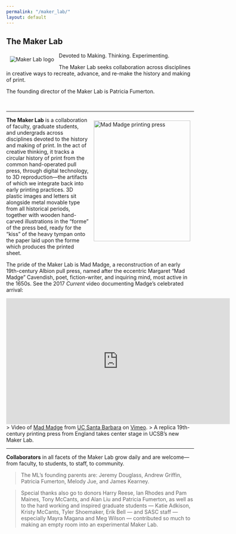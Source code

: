 ```yaml
---
permalink: "/maker_lab/"
layout: default
---
```


## The Maker Lab

<img alt="Maker Lab logo" src="{{ site.baseurl }}/assets/images/groups-maker_lab-logo-2.png" align="left" style="padding:10px;" />Devoted to Making. Thinking. Experimenting.

The Maker Lab seeks collaboration across disciplines in creative ways to recreate, advance, and re-make the history and making of print.

The founding director of the Maker Lab is Patricia Fumerton.

<br>

----------

<a href="{{ site.baseurl }}/assets/images/gallery/06-Paddy-Kristy-Madge.JPG"><img alt="Mad Madge printing press" src="{{ site.baseurl }}/assets/images/gallery/06-Paddy-Kristy-Madge.JPG" align="right" style="padding:10px;" width="259" height="324" /></a>**The Maker Lab** is a collaboration of faculty, graduate students, and undergrads across disciplines devoted to the history and making of print. In the act of creative thinking, it tracks a circular history of print from the common hand-operated pull press, through digital technology, to 3D reproduction—the artifacts of which we integrate back into early printing practices. 3D plastic images and letters sit alongside metal movable type from all historical periods, together with wooden hand-carved illustrations in the “forme” of the press bed, ready for the “kiss” of the heavy tympan onto the paper laid upon the forme which produces the printed sheet.

The pride of the Maker Lab is Mad Madge, a reconstruction of an early 19th-century Albion pull press, named after the eccentric Margaret “Mad Madge” Cavendish, poet, fiction-writer, and inquiring mind, most active in the 1650s. See the 2017 _Current_ video documenting Madge’s celebrated arrival:

<iframe src="https://player.vimeo.com/video/235406198" width="600" height="338" frameborder="0" webkitallowfullscreen mozallowfullscreen allowfullscreen></iframe>
> Video of <a href="https://vimeo.com/235406198">Mad Madge</a> from <a href="https://vimeo.com/ucsb">UC Santa Barbara</a> on <a href="https://vimeo.com">Vimeo</a>.
> A replica 19th-century printing press from England takes center stage in UCSB&rsquo;s new Maker Lab.

<br>

----------

**Collaborators** in all facets of the Maker Lab grow daily and are welcome—from faculty, to students, to staff, to community. 

> The ML’s founding parents are: Jeremy Douglass, Andrew Griffin, Patricia Fumerton, Melody Jue, and James Kearney.

> Special thanks also go to donors Harry Reese, Ian Rhodes and Pam Maines, Tony McCants, and Alan Liu and Patricia Fumerton, as well as to the hard working and inspired graduate students — Katie Adkison, Kristy McCants, Tyler Shoemaker, Erik Bell — and SASC staff — especially Mayra Magana and Meg Wilson — contributed so much to making an empty room into an experimental Maker Lab.
